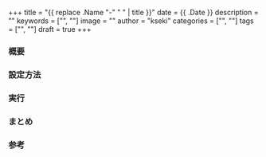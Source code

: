 +++
title = "{{ replace .Name "-" " " | title }}"
date = {{ .Date }}
description = ""
keywords = ["", ""]
image = ""
author = "kseki"
categories = ["", ""]
tags = ["", ""]
draft = true
+++

### 概要

### 設定方法

### 実行

### まとめ

### 参考

